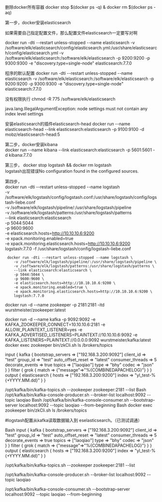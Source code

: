 
删除docker所有容器
docker stop $(docker ps -q) & docker rm $(docker ps -aq)

第一步，docker安装elasticsearch
   
   如果需要自己指定配置文件，那么配置文件elasticsearch一定要写对啊
   
   docker run -dti --restart unless-stopped --name elasticsearch -v /software/elk/elasticsearch/config/elasticsearch.yml:/usr/share/elasticsearch/config/elasticsearch.yml -v /software/elk/elasticsearch:/software/elk/elasticsearch -p 9200:9200 -p 9300:9300 -e "discovery.type=single-node" elasticsearch:7.7.0
   
   程序的默认配置
   docker run -dti --restart unless-stopped --name elasticsearch -v /software/elk/elasticsearch:/software/elk/elasticsearch -p 9200:9200 -p 9300:9300 -e "discovery.type=single-node" elasticsearch:7.7.0

   
   
   
   没有权限执行
   chmod -R 775 /software/elk/elasticsearch
   
   java.lang.IllegalArgumentException: node settings must not contain any index level settings

   
   
   安装elasticsearch的插件elasticsearch-head
   docker run --name elasticsearch-head --link elasticsearch:elasticsearch -p 9100:9100 -d mobz/elasticsearch-head:5



第二步，docker安装kibana   
   docker run --name kibana --link elasticsearch:elasticsearch -p 5601:5601 -d kibana:7.7.0
  
              
             
第三步，
    docker stop logstash && docker rm logstash   
    logstash出现错误No configuration found in the configured sources.   
    
    
第四步，    
    docker run -dti --restart unless-stopped --name logstash \
    -v /software/elk/logstash/config/logstash.conf:/usr/share/logstash/config/logstash-liebe.conf \
    -v /software/elk/logstash/pipeline/:/usr/share/logstash/pipeline \
    -v /software/elk/logstash/patterns:/usr/share/logstash/patterns \
    --link elasticsearch:elasticsearch \
    -p 5044:5044 \
    -p 9600:9600 \
    -e elasticsearch.hosts=http://10.10.10.6:9200 \
    -e xpack.monitoring.enabled=true \
    -e xpack.monitoring.elasticsearch.hosts=http://10.10.10.6:9200 \
    logstash:7.7.0 -f /usr/share/logstash/config/logstash-liebe.conf
    
    
    
     docker run -dti --restart unless-stopped --name logstash \
        -v /software/elk/logstash/pipeline/:/usr/share/logstash/pipeline \
        -v /software/elk/logstash/patterns:/usr/share/logstash/patterns \
        --link elasticsearch:elasticsearch \
        -p 5044:5044 \
        -p 9600:9600 \
        -e elasticsearch.hosts=http://10.10.10.6:9200 \
        -e xpack.monitoring.enabled=true \
        -e xpack.monitoring.elasticsearch.hosts=http://10.10.10.6:9200 \
        logstash:7.7.0
    
                
                
                
                
                
                
docker run -d --name zookeeper -p 2181:2181 -itd wurstmeister/zookeeper:latest

docker run -d --name kafka -p 9092:9092 -e KAFKA_ZOOKEEPER_CONNECT=10.10.10.6:2181 -e ALLOW_PLAINTEXT_LISTENER=yes -e KAFKA_ADVERTISED_LISTENERS=PLAINTEXT://10.10.10.6:9092 -e KAFKA_LISTENERS=PLAINTEXT://0.0.0.0:9092 wurstmeister/kafka:latest
docker exec zookeeper bin/zkCli.sh ls /brokers/topics

input {
  kafka {
    bootstrap_servers => ["192.168.3.200:9092"]
    client_id => "test"
    group_id => "test"
    auto_offset_reset => "latest"
    consumer_threads => 5
    decorate_events => true
    topics => ["laoqiao"]
    type => "bhy"
    codec => "json"   
    }
}
filter {
  grok {
    match => {"message"=>"%{COMBINEDAPACHELOG}"}
  }
}
output {
  elasticsearch {
    hosts => ["192.168.3.200:9200"]
    index => "yl_test-%{+YYYY.MM.dd}"
    }
}


/opt/kafka/bin/kafka-topics.sh --zookeeper zookeeper:2181 --list
Bash
/opt/kafka/bin/kafka-console-producer.sh --broker-list localhost:9092 --topic laoqiao
Bash
/opt/kafka/bin/kafka-console-consumer.sh --bootstrap-server localhost:9092 --topic laoqiao --from-beginning
Bash
docker exec zookeeper bin/zkCli.sh ls /brokers/topics


#logstash配置从kafka读取数据输入到 eselasticsearch。（已测试调通）



Bash
input {
  kafka {
    bootstrap_servers => ["192.168.3.200:9092"]
    client_id => "test"
    group_id => "test"
    auto_offset_reset => "latest"
    consumer_threads => 5
    decorate_events => true
    topics => ["laoqiao"]
    type => "bhy"
    codec => "json"   
    }
}
filter {
  grok {
    match => {"message"=>"%{COMBINEDAPACHELOG}"}
  }
}
output {
  elasticsearch {
    hosts => ["192.168.3.200:9200"]
    index => "yl_test-%{+YYYY.MM.dd}"
    }
}


/opt/kafka/bin/kafka-topics.sh --zookeeper zookeeper:2181 --list


/opt/kafka/bin/kafka-console-producer.sh --broker-list localhost:9092 --topic laoqiao


/opt/kafka/bin/kafka-console-consumer.sh --bootstrap-server localhost:9092 --topic laoqiao --from-beginning
